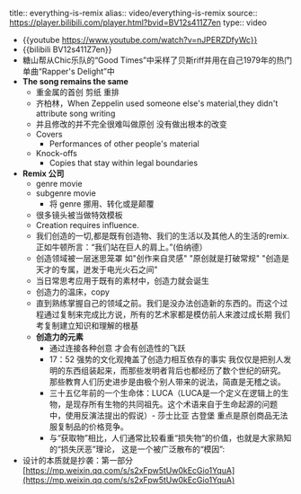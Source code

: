 title:: everything-is-remix
alias:: video/everything-is-remix
source:: https://player.bilibili.com/player.html?bvid=BV12s411Z7en
type:: video

- {{youtube https://www.youtube.com/watch?v=nJPERZDfyWc}}
- {{bilibili BV12s411Z7en}}
- 糖山帮从Chic乐队的“Good Times”中采样了贝斯riff并用在自己1979年的热门单曲“Rapper's Delight”中
- **The song remains the same**
  - 重金属的首创 剪纸 重排
  - 齐柏林，When Zeppelin used someone else's material,they didn't attribute song writing
  - 并且修改的并不完全很难叫做原创 没有做出根本的改变
  - Covers
    - Performances of other people's material
  - Knock-offs
    - Copies that stay within legal boundaries
- **Remix 公司**
  - genre movie
  - subgenre movie
    - 将 genre 挪用、转化或是颠覆
  - 很多镜头被当做特效模板
  - Creation requires influence.
  - 我们创造的一切,都是既有创造物、我们的生活以及其他人的生活的remix. 正如牛顿所言：“我们站在巨人的肩上。”(伯纳德）
  - 创造领域被一层迷思笼罩 如"创作来自灵感" "原创就是打破常规" "创造是天才的专属，迸发于电光火石之间"
  - 当日常思考应用于既有的素材中，创造力就会诞生
  - 创造力的温床，copy
  - 直到熟练掌握自己的领域之前。我们是没办法创造新的东西的。而这个过程通过复制来完成比方说，所有的艺术家都是模仿前人来渡过成长期 我们考复制建立知识和理解的根基
  - **创造力的元素**
    - 通过连接各种创意 才会有创造性的飞跃
    - 17：52
              强势的文化观掩盖了创造力相互依存的事实
              我仅仅是把别人发明的东西组装起来，而那些发明者背后也都经历了数个世纪的研究。
              那些教育人们历史进步是由极个别人带来的说法，简直是无稽之谈。
    - 三十五亿年前的一个生命体：LUCA（LUCA是一个定义在逻辑上的生物，是现存所有生物的共同祖先。这个术语来自于生命起源的问题中，使用反演法提出的假说）- 莎士比亚 古登堡
              重点是原创商品无法服复制品的价格竞争。
    - 与“获取物”相比，人们通常比较看重“损失物”的价值，也就是大家熟知的“损失厌恶”理论， 这是一个被广泛散布的“模因”:
- 设计的本质就是抄袭：第一部分 [https://mp.weixin.qq.com/s/s2xFpw5tUw0kEcGio1YquA](https://mp.weixin.qq.com/s/s2xFpw5tUw0kEcGio1YquA)